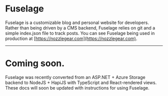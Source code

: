 # Fuselage
Fuselage is a customizable blog and personal website for developers. Rather than being driven by a CMS backend, Fuselage relies on git and a simple index.json file to track posts. You can see Fuselage being used in production at [https://nozzlegear.com](https://nozzlegear.com).

---

# Coming soon.

Fuselage was recently converted from an ASP.NET + Azure Storage backend to NodeJS + HapiJS with TypeScript and React-rendered views. These docs will soon be updated with instructions for using Fuselage.
